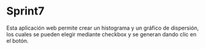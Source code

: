 # Sprint7

Esta aplicación web permite crear un histograma y un gráfico de dispersión, los cuales se pueden elegir mediante checkbox y se generan dando clic en el botón.
